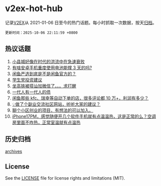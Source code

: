 # v2ex-hot-hub

 记录[V2EX](https://www.v2ex.com/)从 2021-01-06 日至今的热门话题。每小时抓取一次数据，按天[归档](archives)。

`更新时间：2025-10-06 22:11:59 +0800`

## 热议话题

1. [小县城好像在时代的洪流中在急速衰败](https://www.v2ex.com/t/1163479)
1. [有啥安卓手机重度使用电池能撑 3 天的吗?](https://www.v2ex.com/t/1163475)
1. [闲鱼严选到底是不是闲鱼官方的？](https://www.v2ex.com/t/1163461)
1. [学生党投资建议](https://www.v2ex.com/t/1163510)
1. [坐高铁被搭讪加微信了。。。求打醒](https://www.v2ex.com/t/1163485)
1. [一代人有一代人的债](https://www.v2ex.com/t/1163533)
1. [闲鱼那些 kfc、瑞幸等自动下单的店，很多评论都 10 万+，利润有多少？](https://www.v2ex.com/t/1163477)
1. [💡做了个副业交流社区网站，听听大家的建议？](https://www.v2ex.com/t/1163476)
1. [聊个小区创业的项目，有想法的可以加入。](https://www.v2ex.com/t/1163494)
1. [iPhone17PM，感觉随便开几个软件手机就有点温温热，这是正常的么？空调房里面不咋热，正常室温就有点温热](https://www.v2ex.com/t/1163493)

## 历史归档

[archives](archives)

## License

See the [LICENSE](LICENSE) file for license rights and limitations (MIT).
